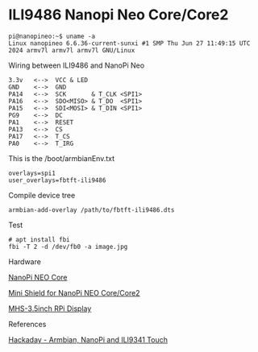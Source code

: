 # ILI9486 Nanopi Neo Core/Core2

```
pi@nanopineo:~$ uname -a
Linux nanopineo 6.6.36-current-sunxi #1 SMP Thu Jun 27 11:49:15 UTC 2024 armv7l armv7l armv7l GNU/Linux
```

Wiring between ILI9486 and NanoPi Neo

```
3.3v   <-->  VCC & LED
GND    <-->  GND
PA14   <-->  SCK       & T_CLK <SPI1>
PA16   <-->  SDO<MISO> & T_DO  <SPI1>
PA15   <-->  SDI<MOSI> & T_DIN <SPI1>
PG9    <-->  DC
PA1    <-->  RESET
PA13   <-->  CS
PA17   <-->  T_CS
PA0    <-->  T_IRG
```

This is the /boot/armbianEnv.txt
```
overlays=spi1
user_overlays=fbtft-ili9486
```

Compile device tree
```
armbian-add-overlay /path/to/fbtft-ili9486.dts
```

Test

```
# apt install fbi
fbi -T 2 -d /dev/fb0 -a image.jpg
```

Hardware

[NanoPi NEO Core](https://www.friendlyelec.com/index.php?route=product/product&product_id=212&search=Neo+core&description=true&category_id=0)

[Mini Shield for NanoPi NEO Core/Core2](https://www.friendlyelec.com/index.php?route=product/product&product_id=213&search=Neo+core&description=true&category_id=0)

[MHS-3.5inch RPi Display](http://www.lcdwiki.com/MHS-3.5inch_RPi_Display)

References

[Hackaday - Armbian, NanoPi and ILI9341 Touch](https://hackaday.io/project/190371-g-edm/log/217902-first-success-with-armbian-nanopi-and-ili9341-touch) 
